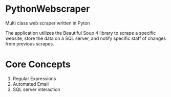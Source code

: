 # PythonWebscraper
Multi class web scraper written in Pyton

The application utilizes the Beautiful Soup 4 library
to scrape a specific website, store the data on 
a SQL server, and notify specific staff of changes from 
previous scrapes.

# Core Concepts
1. Regular Expressions
2. Automated Email
3. SQL server interaction
